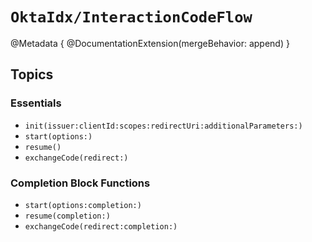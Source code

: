 # ``OktaIdx/InteractionCodeFlow``

@Metadata {
    @DocumentationExtension(mergeBehavior: append)
}

## Topics

### Essentials

- ``init(issuer:clientId:scopes:redirectUri:additionalParameters:)``
- ``start(options:)``
- ``resume()``
- ``exchangeCode(redirect:)``

### Completion Block Functions

- ``start(options:completion:)``
- ``resume(completion:)``
- ``exchangeCode(redirect:completion:)``
